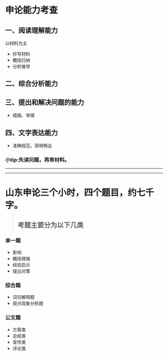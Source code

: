 # 申论能力考查

## 一、阅读理解能力
以材料为主
* 抄写材料
* 概括归纳
* 分析推导
## 二、综合分析能力

## 三、提出和解决问题的能力
* 措施、举措

## 四、文字表达能力
* 准确规范，简明畅达

### 小tip:先读问题，再审材料。
---
---
# 山东申论三个小时，四个题目，约七千字。
>## 考题主要分为以下几类
### 单一题
* 影响
* 概括措施
* 经验启示
* 提出对策
### 综合题
* 词句解释题
* 观点现象分析题
### 公文题
* 方案类
* 总结类
* 宣传类
* 评论类